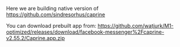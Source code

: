 Here we are building native version of https://github.com/sindresorhus/caprine

You can download prebuilt app from: https://github.com/watjurk/M1-optimized/releases/download/facebook-messenger%2Fcaprine-v2.55.2/Caprine.app.zip
